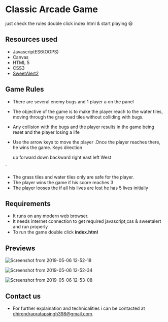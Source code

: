 # Classic Arcade Game

just check the rules double click index.html & start playing :smiley:

## Resources used
 
* JavascriptES6(OOPS)
* Canvas
* HTML 5
* CSS3
* [SweetAlert2](https://cdn.jsdelivr.net/sweetalert2/3.0.3/sweetalert2.min.css)

## Game Rules

* There are several enemy bugs and 1 player a on the panel 
* The objective of the game is to make the player reach to the water tiles, moving through the gray road tiles without colliding with bugs.
* Any collision with the bugs and the player results in the game being reset and the player losing a life
* Use the arrow keys to move the player .Once the player reaches there, he wins the game.
  Keys             direction

   up               forward
  down              backward
  right              east
  left               West


`
* The grass tiles and water tiles only are safe  for the player.
* The player wins the game if his score reaches 3
* The player looses the if all his lives are lost he has 5 lives initially

## Requirements

* It runs on any modern web browser.
* It needs internet connection to get required javascript,css & sweetalert and run properly
* To run the game double click **index.html**

## Previews 

![Screenshot from 2019-05-06 12-52-18](https://user-images.githubusercontent.com/32532380/57214833-cd6c8000-7008-11e9-8fd3-5672b94a22d7.png)

![Screenshot from 2019-05-06 12-52-34](https://user-images.githubusercontent.com/32532380/57214834-ce051680-7008-11e9-99f1-732d62ea3657.png)

![Screenshot from 2019-05-06 12-53-08](https://user-images.githubusercontent.com/32532380/57214835-ce051680-7008-11e9-9fb1-d10c0a510766.png)


## Contact us

* For further explaination and technicalities i can be contacted at dhirendrapratapsingh398@gmail.com.
